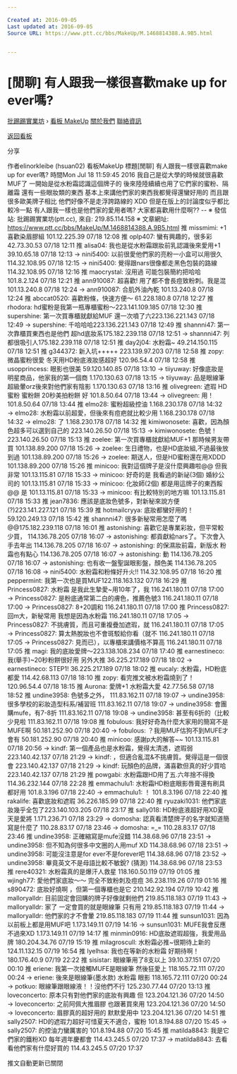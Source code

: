 ```yaml
---

Created at: 2016-09-05
Last updated at: 2016-09-05
Source URL: https://www.ptt.cc/bbs/MakeUp/M.1468814388.A.9B5.html


---
```


# [閒聊] 有人跟我一樣很喜歡make up for ever嗎?


[批踢踢實業坊](https://www.ptt.cc/) › [看板 MakeUp](https://www.ptt.cc/bbs/MakeUp/index.html) [關於我們](https://www.ptt.cc/about.html) [聯絡資訊](https://www.ptt.cc/contact.html)

[返回看板](https://www.ptt.cc/bbs/MakeUp/index.html)

分享

作者elinorkleibe (hsuan02)
看板MakeUp
標題\[閒聊\] 有人跟我一樣很喜歡make up for ever嗎?
時間Mon Jul 18 11:59:45 2016
我自己是從大學的時候就很喜歡MUF了 一開始是從水粉霜認識這個牌子的 後來陸陸續續也用了它們家的蜜粉、隔離霜 還有一些眼妝類的東西 基本上來講他們家的東西我都覺得還蠻好用的 而且跟很多歐美牌子相比 他們好像不是走浮誇路線的 XDD 但是在版上的討論度似乎都比較冷一點 有人跟我一樣也是他們家的愛用者嗎? 大家都喜歡用什麼啊?? -- ※ 發信站: 批踢踢實業坊(ptt.cc), 來自: 219.85.114.158 ※ 文章網址: <https://www.ptt.cc/bbs/MakeUp/M.1468814388.A.9B5.html>
推 missmimi: +1 喜歡染眉膠組 101.12.225.39 07/18 12:08
推 oplp407: 蠻有興趣的，很多彩 42.73.30.53 07/18 12:11
推 alisa04: 我也是從水粉霜跟妝前乳認識後來愛用+1 39.10.65.18 07/18 12:13
→ nini5400: 以前很愛他們家的亮粉一小盒可以用很久 114.32.108.95 07/18 12:15
→ nini5400: 覺得跟nars很像都走黑色包裝的路線 114.32.108.95 07/18 12:16
推 maocrystal: 沒用過 可能包裝簡約把哈哈 101.8.2.124 07/18 12:21
推 ann910087: 超喜歡! 用了都不會長痘致粉刺。我是混 101.13.240.8 07/18 12:24
→ ann910087: 合肌外油內乾 101.13.240.8 07/18 12:24
推 abccat0520: 喜歡粉條，快速方便～ 61.228.180.8 07/18 12:27
推 rhodora: hd蜜粉是我第一瓶專櫃蜜粉～223.141.109.185 07/18 12:30
推 supershine: 第一次買專櫃就獻給MUF 還一次噴了六223.136.221.143 07/18 12:49
→ supershine: 千哈哈哈223.136.221.143 07/18 12:49
推 shannni47: 第一次靠櫃買東西也是他們 超hd底妝系175.182.239.118 07/18 12:51
→ shannni47: 列都很吸引人175.182.239.118 07/18 12:51
推 day2j04: 水粉霜~ 49.214.150.115 07/18 12:51
推 g344372: 新入坑+++++ 223.139.97.203 07/18 12:58
推 zopy: 微晶蜜粉很愛 冬天用HD粉底液妝感超好 120.96.54.4 07/18 12:58
推 usopprincess: 眼影也很美 59.120.140.85 07/18 13:10
→ tiiyuway: 好像底妝是明星商品，他家我的第一個商 1.170.130.63 07/18 13:15
→ tiiyuway: 品是眼線筆超級暈orz後來對他們家有陰影 1.170.130.63 07/18 13:16
推 olivegreen: 遮瑕 HD蜜粉 蜜粉餅 20秒美拍粉餅 好 101.8.50.64 07/18 13:44
→ olivegreen: 用！ 101.8.50.64 07/18 13:44
推 elmo28: 蜜粉超級控油 1.168.230.178 07/18 14:32
→ elmo28: 水粉霜以前超愛，但後來有痘疤就比較少用 1.168.230.178 07/18 14:32
→ elmo28: 了 1.168.230.178 07/18 14:32
推 kimiwonosete: 喜歡，因為顏色超多可以選到自己的 223.140.26.50 07/18 15:13
→ kimiwonosete: 色號！ 223.140.26.50 07/18 15:13
推 zoelee: 第一次買專櫃就獻給MUF+1 那時候男友帶買 101.138.89.200 07/18 15:26
→ zoelee: 生日禮物，也是HD底妝組,不過最後放到過 101.138.89.200 07/18 15:26
→ zoelee: 期送人，但是HD蜜粉還在用XDDD 101.138.89.200 07/18 15:26
推 minicoo: 我對這個牌子是沒什麼興趣啦@@ 但我非常 101.13.115.81 07/18 15:33
→ minicoo: 好奇的是 我看過的新祕(3個) 婚紗公司的 101.13.115.81 07/18 15:33
→ minicoo: 化妝師(2個) 都是用這牌子的東西餒@@ 是 101.13.115.81 07/18 15:33
→ minicoo: 有比較特別的地方嘛 101.13.115.81 07/18 15:33
推 jean7836: 應該是底妝色號多，對新秘來說方便(?)223.141.227.121 07/18 15:39
推 hotmailcryya: 底妝都蠻好用的！ 59.120.249.13 07/18 15:42
推 shannni47: 很多新秘常用怎麼了嗎@@175.182.239.118 07/18 16:01
推 astonishing: 喜歡它是專業彩妝，但平常較少買， 114.136.78.205 07/18 16:07
→ astonishing: 都貢獻給nars了。下次會入手去年出 114.136.78.205 07/18 16:07
→ astonishing: 的保濕妝前霜，新版水 粉霜也有點心 114.136.78.205 07/18 16:07
→ astonishing: 動 114.136.78.205 07/18 16:07
→ astonishing: 也有收一盤聖誕眼影盤，顏色美 114.136.78.205 07/18 16:08
→ nini5400: 水粉霜和粉條好升火!! 114.32.108.95 07/18 16:20
推 peppermint: 我第一次也是買MUF122.118.163.132 07/18 16:29
推 Princess0827: 水粉霜 是我此生摯愛~用10年了，我 116.241.180.11 07/18 17:00
→ Princess0827: 是粉底通常第二白的膚色，推薦色號3 116.241.180.11 07/18 17:00
→ Princess0827: 8+20調和 116.241.180.11 07/18 17:00
推 Princess0827: 回m大，新秘常用 我想是因為水粉霜 116.241.180.11 07/18 17:05
→ Princess0827: 不挑膚質，而且可重複疊加遮瑕，就 116.241.180.11 07/18 17:05
→ Princess0827: 算太熱脫妝也不會斑駁給你看（就不 116.241.180.11 07/18 17:05
→ Princess0827: 見而已），以專櫃來講價格不算高 116.241.180.11 07/18 17:05
推 magi: 我的底妝愛牌～223.138.108.234 07/18 17:40
推 earnestineco: 我(舉手)~20秒粉餅很好用 另外大推 36.225.217.189 07/18 18:02
→ earnestineco: STEP1! 36.225.217.189 07/18 18:02
推 eucaly: 水粉霜，HD粉底都愛 114.42.68.113 07/18 18:10
推 zopy: 看完推文被水粉霜燒到了！ 120.96.54.4 07/18 18:15
推 Aurona: 愛牌+1 水粉霜大愛 42.77.56.58 07/18 18:52
推 undine3958: 色號多之外， 111.83.162.11 07/18 19:07
→ undine3958: 很多學校的彩妝造型科系/補習班 111.83.162.11 07/18 19:07
→ undine3958: 會團購mufe，有7-8折 111.83.162.11 07/18 19:08
→ undine3958: 甚至有6折的（比較少見啦 111.83.162.11 07/18 19:08
推 fobulous: 我好好奇為什麼大家用的簡寫不是MUFE啊 50.181.252.90 07/18 20:40
→ fobulous: ？我用MUF估狗不到MUFE才會有 50.181.252.90 07/18 20:40
推 minicoo: 感謝p大的解答~~ 101.13.115.81 07/18 20:56
→ kindf: 第一個產品也是水粉霜，覺得太清透，遮瑕弱 223.140.42.137 07/18 21:29
→ kindf: ，但適合亂混&不挑膚質。覺得這是一個很會 223.140.42.137 07/18 21:29
→ kindf: 玩顏色的品牌，滿喜歡但真的好少買哈 223.140.42.137 07/18 21:29
推 powgabi: 水粉霜跟HD用了五.六年捨不得換 114.36.232.144 07/18 22:28
推 emmachulu1: 水粉霜HD粉底眼影唇膏還有刷具都好用 101.8.3.196 07/18 22:40
→ emmachulu1: ！ 101.8.3.196 07/18 22:40
推 rakalife: 喜歡底妝和遮瑕 36.226.185.99 07/18 22:40
推 ryuzaki1031: 他們家底妝幾乎全包了223.140.103.205 07/18 23:17
推 sally018: HD粉底液超好用XD夏天是愛將 1.171.236.71 07/18 23:29
→ domosha: 認真看清楚牌子的名字就知道簡寫是什麼了 110.28.83.17 07/18 23:46
→ domosha: =\_= 110.28.83.17 07/18 23:46
推 undine3958: 正確縮寫是mufe沒錯 114.38.68.96 07/18 23:51
→ undine3958: 但不知為何很多中文圈的人用muf XD 114.38.68.96 07/18 23:51
→ undine3958: 可能沒注意是for ever不是forever吧 114.38.68.96 07/18 23:52
→ undine3958: 畢竟英文不是母語比較不敏銳? (猜測) 114.38.68.96 07/18 23:53
推 rere40321: 水粉霜真的是爆汗人救星 118.160.50.119 07/19 01:05
推 wjingh77: 愛他們家底妝～～ 完全不致粉刺及痘痘 36.238.119.26 07/19 01:16
推 s890472: 底妝好燒啊 ，但第一個專櫃也是它 210.142.92.194 07/19 10:42
推 malloryalldr: 目前固定會回購的牌子好像就剩他們 219.85.118.183 07/19 11:43
→ malloryalldr: 家了 一定會買的就是眼線筆 只有用 219.85.118.183 07/19 11:44
→ malloryalldr: 他們家的才不會暈 219.85.118.183 07/19 11:44
推 sunsun1031: 因為以前板上都是用MUF吧 1.173.149.11 07/19 14:16
→ sunsun1031: MUFE我會反應不過來XD 1.173.149.11 07/19 14:17
推 minmin0916: HD底妝遮瑕超強，我愛用品牌 180.204.34.76 07/19 15:19
推 milagroscull: 水粉霜必推~很期待上新的 124.11.132.15 07/19 16:54
推 lyelhsa: 我也在等新的水粉霜 好期待啊！ 180.176.40.9 07/19 22:22
推 sisistar: 眼線筆用了8支以上 39.10.37.151 07/20 00:10
推 eriene: 我第一次接觸MUFE是眼線筆 然後狂愛上 118.165.72.111 07/20 00:24
→ eriene: 後來是眼線筆(墨水款) 水粉霜 眼影 118.165.72.111 07/20 00:24
→ potkuo: 眼線筆跟眼線液！！沒他們不行 125.230.77.44 07/20 13:13
推 loveconcerto: 原本只有對他們家的底妝有興趣 但 123.204.121.36 07/20 14:50
→ loveconcerto: 之前阿佩大推眉膠 也跟著買來用 123.204.121.36 07/20 14:50
→ loveconcerto: 眉膠真的超好用的 默默愛用中 123.204.121.36 07/20 14:51
推 sally2507: HD的遮瑕力超好可惜夏天不適合，蜜粉 101.8.194.88 07/20 15:45
→ sally2507: 的控油力蠻厲害的 101.8.194.88 07/20 15:45
推 matilda8843: 我是它們家的鐵粉XD 每年週年慶都會 114.43.245.5 07/20 17:37
→ matilda8843: 去看看他們家有什麼好買的 114.43.245.5 07/20 17:37

推文自動更新已關閉

